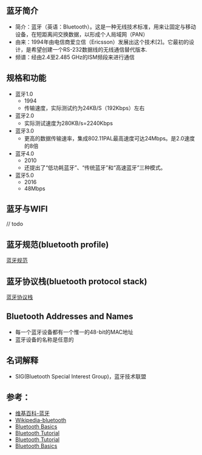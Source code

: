 
## 蓝牙简介

* 简介：蓝牙（英语：Bluetooth）。这是一种无线技术标准，用来让固定与移动设备，在短距离间交换数据，以形成个人局域网（PAN）
* 由来：1994年由电信商爱立信（Ericsson）发展出这个技术[2]。它最初的设计，是希望创建一个RS-232数据线的无线通信替代版本.
* 频谱：经由2.4至2.485 GHz的ISM频段来进行通信


## 规格和功能

* 蓝牙1.0
    - 1994
    - 传输速度，实际测试约为24KB/S（192Kbps）左右
* 蓝牙2.0
    - 实际测试速度为280KB/s=2240Kbps
* 蓝牙3.0
    - 更高的数据传输速率，集成802.11PAL最高速度可达24Mbps。是2.0速度的8倍
* 蓝牙4.0
    - 2010
    - 还提出了“低功耗蓝牙”、“传统蓝牙”和“高速蓝牙”三种模式。
* 蓝牙5.0
    - 2016
    - 48Mbps

## 蓝牙与WIFI

// todo

## 蓝牙规范(bluetooth profile)

[ 蓝牙规范 ](./bluetooth_profile.md)

## 蓝牙协议栈(bluetooth protocol stack)

[ 蓝牙协议栈 ](./bluetooth_protocol_stack.md)

## Bluetooth Addresses and Names

* 每一个蓝牙设备都有一个惟一的48-bit的MAC地址
* 蓝牙设备的名称是任意的

## 名词解释

* SIG(Bluetooth Special Interest Group)，蓝牙技术联盟

## 参考：
* [维基百科-蓝牙](https://zh.wikipedia.org/zh-cn/%E8%97%8D%E7%89%99)
* [Wikipedia-bluetooth](https://en.wikipedia.org/wiki/Bluetooth)
* [Bluetooth Basics](http://sna.csie.ndhu.edu.tw/~cnyang/PDF/bt_tut.pdf)
* [Bluetooth Tutorial](http://www.rfwireless-world.com/Tutorials/Bluetooth_tutorial.html)
* [Bluetooth Tutorial](http://www.tutorial-reports.com/wireless/bluetooth/tutorial.php)
* [Bluetooth Basics](https://learn.sparkfun.com/tutorials/bluetooth-basics)

